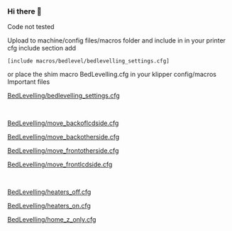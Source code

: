 ### Hi there 👋

Code not tested

Upload to machine/config files/macros folder and include in 
in your printer cfg include section add

    [include macros/bedlevel/bedlevelling_settings.cfg]

or place the shim macro BedLevelling.cfg in your klipper config/macros
Important files

[BedLevelling/bedlevelling_settings.cfg](https://github.com/klipperBedLevelMacros/klipperBedLevelMacros/blob/main/BedLevelling/bedlevelling_settings.cfg)

</br>

[BedLevelling/move_backoflcdside.cfg](https://github.com/klipperBedLevelMacros/klipperBedLevelMacros/blob/main/BedLevelling/move_backoflcdside.cfg)

[BedLevelling/move_backotherside.cfg](https://github.com/klipperBedLevelMacros/klipperBedLevelMacros/blob/main/BedLevelling/move_backotherside.cfg)

[BedLevelling/move_frontotherside.cfg](https://github.com/klipperBedLevelMacros/klipperBedLevelMacros/blob/main/BedLevelling/move_frontotherside.cfg)

[BedLevelling/move_frontlcdside.cfg](https://github.com/klipperBedLevelMacros/klipperBedLevelMacros/blob/main/BedLevelling/move_frontlcdside.cfg)

</br>

[BedLevelling/heaters_off.cfg](https://github.com/klipperBedLevelMacros/klipperBedLevelMacros/blob/main/BedLevelling/heaters_off.cfg)

[BedLevelling/heaters_on.cfg](https://github.com/klipperBedLevelMacros/klipperBedLevelMacros/blob/main/BedLevelling/heaters_on.cfg)

[BedLevelling/home_z_only.cfg](https://github.com/klipperBedLevelMacros/klipperBedLevelMacros/blob/main/BedLevelling/home_z_only.cfg)

